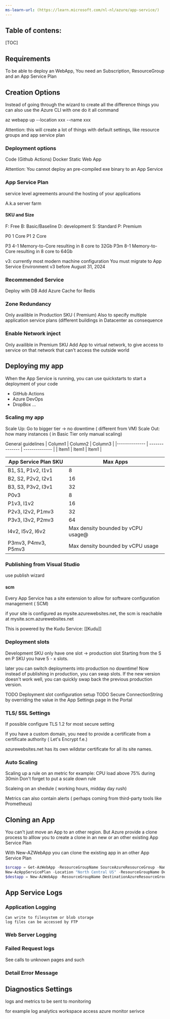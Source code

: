 ```yaml
---
ms-learn-url: (https://learn.microsoft.com/nl-nl/azure/app-service/)
---
```




## Table of contens:
[TOC]  



## Requirements

To be able to deploy an WebApp,
You need an Subscription, ResourceGroup and an App Service Plan

## Creation Options

Instead of going through the wizard to create all the difference things
you can also use the Azure CLI with one do it all command

az webapp up --location xxx --name xxx

Attention: this will create a lot of things with default settings, like resource groups and app service plan


### Deployment options

Code (Github Actions)
Docker
Static Web App

Attention: You cannot deploy an pre-compiled exe binary to an App Service

### App Service Plan

service level agreements around the hosting of your applications

A.k.a server farm

#### SKU and Size


F: Free 
B: Basic/Baseline
D: development
S: Standard
P: Premium

P0 1 Core
P1 2 Core

P3  4-1 Memory-to-Core resulting in 8 core to 32Gb
P3m 8-1 Memory-to-Core resulting in 8 core to 64Gb

v3: currently most modern machine configuration
You must migrate to App Service Environment v3 before August 31, 2024 

### Recommended Service

Deploy with DB
Add Azure Cache for Redis

### Zone Redundancy

Only availible in Production SKU ( Premium)
Also to specify multiple application service plans (different buildings in Datacenter as consequence

### Enable Network inject

Only availible in Premium SKU
Add App to virtual network, to give access to service on that network that can't access the outside world


## Deploying my app

When the App Service is running, you can use quickstarts to start a deployment of your code

* GitHub Actions
* Azure DevOps
* DropBox
...


### Scaling my app

Scale Up:  Go to bigger tier -> no downtime ( different from VM)
Scale Out: how many instances ( in Basic Tier only manual scaling)

General guidelines
| Column1  | Column2   | Column3   |
|-------------- | -------------- | -------------- |
| Item1    | Item1     | Item1     |


| App Service Plan SKU | Max Apps |
|--------------------- | --------- |
| B1, S1, P1v2, I1v1   | 8        |
|B2, S2, P2v2, I2v1	|16|
|B3, S3, P3v2, I3v1	| 32 |
|P0v3	| 8|
|P1v3, I1v2	| 16|
|P2v3, I2v2, P1mv3 |	32|
|P3v3, I3v2, P2mv3 |	64|
|I4v2, I5v2, I6v2 |	Max density bounded by vCPU usage@
|P3mv3, P4mv3, P5mv3 |	Max density bounded by vCPU usage|


### Publishing from Visual Studio

use publish wizard

#### scm 

Every App Service has a site extension to allow for software configuration management ( SCM)

if your site is configured as  mysite.azurewebsites.net,  the scm is reachable at  mysite.scm.azurewebsites.net

This is powered by the Kudu Service: [[Kudu]]


### Deployment slots

Development SKU only have one slot -> production slot
Starting from the S en P SKU you have 5 - x slots.

later you can switch deployments into production  no downtime!
Now instead of  publishing in production, you can swap slots.
If the new version doesn't work well, you can quickly swap back the previous production version.

TODO Deployment slot configuration setup
TODO Secure ConnectionString by overriding the value in the App Settings page in the Portal

### TLS/ SSL Settings

If possible configure TLS 1.2 for most secure setting

If you have a custom domain, you need to provide a certificate from a certificate authority ( Let's Encrypt f.e.)

azurewebsites.net has its own wildstar certificate for all its site names.

### Auto Scaling

Scaling up a rule on an metric for example:  CPU load above 75% during 30min
Don't forget to put a scale down rule

Scaleing on an shedule ( working hours, midday day rush)

Metrics can also contain alerts ( perhaps coming from third-party tools like Prometheus)

## Cloning an App

You can't just move an App to an other region.
But Azure provide a clone process to alllow you to create a clone in an new or an other existing App Service Plan

With New-AZWebApp you can clone the existing app in an other App Service Plan

```powershell
$srcapp = Get-AzWebApp -ResourceGroupName SourceAzureResourceGroup -Name source-webapp
New-AzAppServicePlan -Location "North Central US" -ResourceGroupName DestinationAzureResourceGroup -Name DestinationAppServicePlan -Tier Standard
$destapp = New-AzWebApp -ResourceGroupName DestinationAzureResourceGroup -Name dest-webapp -Location "North Central US" -AppServicePlan DestinationAppServicePlan -SourceWebApp $srcapp

```
## App Service Logs

### Application Logging

    Can write to filesystem or blob storage
    log files can be accessed by FTP

### Web Server Logging

### Failed Request logs

See calls to unknown pages and such

### Detail Error Message

## Diagnostics Settings

logs and metrics to be sent to monitoring

for example log analytics workspace
   access azure monitor serivce
